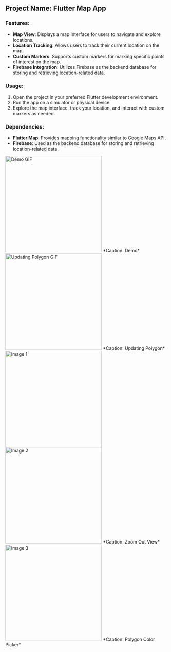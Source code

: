 ## Project Name: Flutter Map App

### Features:
- **Map View**: Displays a map interface for users to navigate and explore locations.
- **Location Tracking**: Allows users to track their current location on the map.
- **Custom Markers**: Supports custom markers for marking specific points of interest on the map.
- **Firebase Integration**: Utilizes Firebase as the backend database for storing and retrieving location-related data.

### Usage:
1. Open the project in your preferred Flutter development environment.
2. Run the app on a simulator or physical device.
3. Explore the map interface, track your location, and interact with custom markers as needed.

### Dependencies:
- **Flutter Map**: Provides mapping functionality similar to Google Maps API.
- **Firebase**: Used as the backend database for storing and retrieving location-related data.

<img src="geohash/outputs/demo.gif" alt="Demo GIF" width="300"/>
*Caption: Demo*

<img src="geohash/outputs/demo2.gif" alt="Updating Polygon GIF" width="300"/>
*Caption: Updating Polygon*

<img src="geohash/outputs/1.jpg" alt="Image 1" width="300"/>

<img src="geohash/outputs/2.jpg" alt="Image 2" width="300"/>
*Caption: Zoom Out View*

<img src="geohash/outputs/3.jpg" alt="Image 3" width="300"/>
*Caption: Polygon Color Picker*
